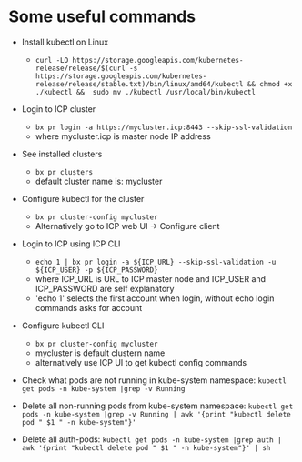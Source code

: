 # Some useful commands

- Install kubectl on Linux
  - ```curl -LO https://storage.googleapis.com/kubernetes-release/release/$(curl -s https://storage.googleapis.com/kubernetes-release/release/stable.txt)/bin/linux/amd64/kubectl && chmod +x ./kubectl &&  sudo mv ./kubectl /usr/local/bin/kubectl```

- Login to ICP cluster
  - ```bx pr login -a https://mycluster.icp:8443 --skip-ssl-validation```
  - where mycluster.icp is master node IP address

- See installed clusters
  - ```bx pr clusters```
  - default cluster name is: mycluster

- Configure kubectl for the cluster
  - ```bx pr cluster-config mycluster```
  - Alternatively go to ICP web UI -> Configure client

- Login to ICP using ICP CLI
  - ```echo 1 | bx pr login -a ${ICP_URL} --skip-ssl-validation -u ${ICP_USER} -p ${ICP_PASSWORD}```
  - where ICP_URL is URL to ICP master node and ICP_USER and ICP_PASSWORD are self explanatory
  - 'echo 1' selects the first account when login, without echo login commands asks for account

- Configure kubectl CLI
  - ```bx pr cluster-config mycluster```
  - mycluster is default clustern name
  - alternatively use ICP UI to get kubectl config commands

- Check what pods are not running in kube-system namespace:
  ```kubectl get pods -n kube-system |grep -v Running```

- Delete all non-running pods from kube-system namespace:
  ```kubectl get pods -n kube-system |grep -v Running | awk '{print "kubectl delete pod " $1 " -n kube-system"}'```

- Delete all auth-pods:
  ```kubectl get pods -n kube-system |grep auth | awk '{print "kubectl delete pod " $1 " -n kube-system"}' | sh```
  


  

